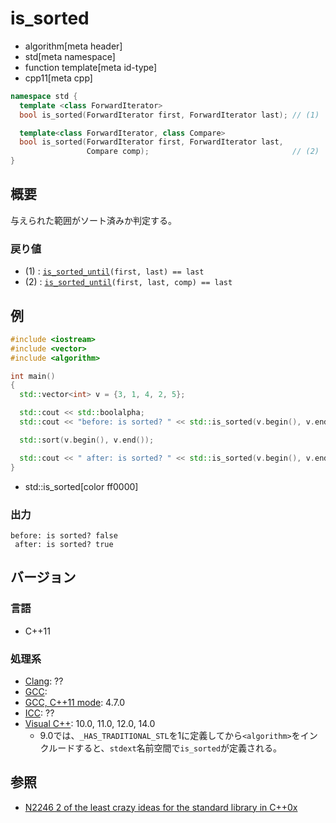 # is_sorted
* algorithm[meta header]
* std[meta namespace]
* function template[meta id-type]
* cpp11[meta cpp]

```cpp
namespace std {
  template <class ForwardIterator>
  bool is_sorted(ForwardIterator first, ForwardIterator last); // (1)

  template<class ForwardIterator, class Compare>
  bool is_sorted(ForwardIterator first, ForwardIterator last,
                 Compare comp);                                // (2)
}
```

## 概要
与えられた範囲がソート済みか判定する。

### 戻り値
- (1) : [`is_sorted_until`](/reference/algorithm/is_sorted_until.md)`(first, last) == last`
- (2) : [`is_sorted_until`](/reference/algorithm/is_sorted_until.md)`(first, last, comp) == last`


## 例
```cpp example
#include <iostream>
#include <vector>
#include <algorithm>

int main()
{
  std::vector<int> v = {3, 1, 4, 2, 5};

  std::cout << std::boolalpha;
  std::cout << "before: is sorted? " << std::is_sorted(v.begin(), v.end()) << std::endl;

  std::sort(v.begin(), v.end());

  std::cout << " after: is sorted? " << std::is_sorted(v.begin(), v.end()) << std::endl;
}
```
* std::is_sorted[color ff0000]

### 出力
```
before: is sorted? false
 after: is sorted? true
```

## バージョン
### 言語
- C++11

### 処理系
- [Clang](/implementation.md#clang): ??
- [GCC](/implementation.md#gcc): 
- [GCC, C++11 mode](/implementation.md#gcc): 4.7.0
- [ICC](/implementation.md#icc): ??
- [Visual C++](/implementation.md#visual_cpp): 10.0, 11.0, 12.0, 14.0
    - 9.0では、`_HAS_TRADITIONAL_STL`を1に定義してから`<algorithm>`をインクルードすると、`stdext`名前空間で`is_sorted`が定義される。


## 参照
- [N2246 2 of the least crazy ideas for the standard library in C++0x](http://www.open-std.org/jtc1/sc22/wg21/docs/papers/2007/n2246.html)
